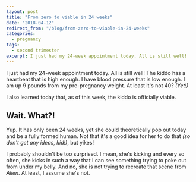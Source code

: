 ```yaml
---
layout: post
title: "From zero to viable in 24 weeks"
date: "2018-04-12"
redirect_from: "/blog/from-zero-to-viable-in-24-weeks"
categories:
  - pregnancy
tags:
  - second trimester
excerpt: I just had my 24-week appointment today. All is still well!
---
```


I just had my 24-week appointment today. All is still well! The kiddo has a heartbeat that is high enough. I have blood pressure that is low enough. I am up 9 pounds from my pre-pregnancy weight. At least it's not 40? _(Yet!)_

I also learned today that, as of this week, the kiddo is officially viable.

## Wait. What?!

Yup. It has only been 24 weeks, yet she could theoretically pop out today and be a fully formed human. Not that it's a good idea for her to do that _(so don't get any ideas, kid!)_, but yikes!

I probably shouldn't be too surprised. I mean, she's kicking and every so often, she kicks in such a way that I can see something trying to poke out from under my belly. And no, she is not trying to recreate that scene from _Alien_. At least, I assume she's not.
